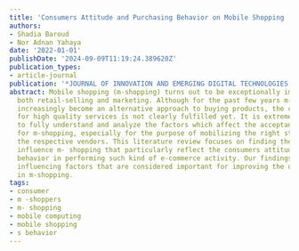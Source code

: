 ```yaml
---
title: 'Consumers Attitude and Purchasing Behavior on Mobile Shopping : A Review'
authors:
- Shadia Baroud
- Nor Adnan Yahaya
date: '2022-01-01'
publishDate: '2024-09-09T11:19:24.389620Z'
publication_types:
- article-journal
publication: '*JOURNAL OF INNOVATION AND EMERGING DIGITAL TECHNOLOGIES (JIEDT)*'
abstract: Mobile shopping (m-shopping) turns out to be exceptionally important for
  both retail-selling and marketing. Although for the past few years m-shopping has
  increasingly become an alternative approach to buying products, the consumer's expectation
  for high quality services is not clearly fulfilled yet. It is extremely significant
  to fully understand and analyze the factors which affect the acceptance of consumers
  for m-shopping, especially for the purpose of mobilizing the right strategies for
  the respective vendors. This literature review focuses on finding the factors that
  influence m- shopping that particularly reflect the consumers attitude and purchasing
  behavior in performing such kind of e-commerce activity. Our findings identify 20
  influencing factors that are considered important for improving the quality of services
  in m-shopping.
tags:
- consumer
- m -shoppers
- m- shopping
- mobile computing
- mobile shopping
- s behavior
---
```

